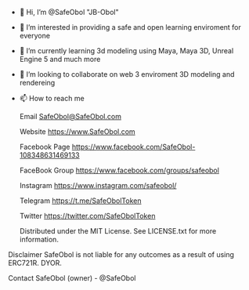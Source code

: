 - 👋 Hi, I’m @SafeObol "JB-Obol" 
- 👀 I’m interested in providing a safe and open learning enviroment for everyone
- 🌱 I’m currently learning 3d modeling using Maya, Maya 3D, Unreal Engine 5 and much more 
- 💞️ I’m looking to collaborate on web 3 enviroment 3D modeling and rendereing 
- 📫 How to reach me 
 
  Email
  SafeObol@SafeObol.com

  Website
  https://www.SafeObol.com

  Facebook Page
  https://www.facebook.com/SafeObol-108348631469133
  
  FaceBook Group
  https://www.facebook.com/groups/safeobol

  Instagram
  https://www.instagram.com/safeobol/

  Telegram
  https://t.me/SafeObolToken

  Twitter
  https://twitter.com/SafeObolToken
  
  Distributed under the MIT License. See LICENSE.txt for more information.

 Disclaimer
 SafeObol is not liable for any outcomes as a result of using ERC721R. DYOR.

Contact
SafeObol (owner) - @SafeObol


<!---
SafeObol/SafeObol is a ✨ special ✨ repository because its `README.md` (this file) appears on your GitHub profile.
You can click the Preview link to take a look at your changes.
--->
